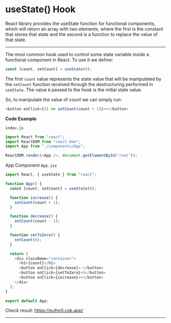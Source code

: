 # useState() Hook

React library provides the useState function for functional components, which will return an array with two elements, where the first is the constant that stores that state and the second is a function to replace the value of that state.

***

The most common hook used to control some state variable inside a functional component in React. To use it we define:

```js
const [count, setCount] = useState(0);
```

The first ```count``` value represents the state value that will be manipulated by the ```setCount``` function received through the destructuring performed in ```useState```. The value ```0``` passed to the hook is the initial state value.

So, to manipulate the value of count we can simply run:

```js
<button onClick={() => setCount(count + 1)}>+</button>
```

**Code Example**

```index.js```

```js
import React from "react";
import ReactDOM from "react-dom";
import App from "./components/App";

ReactDOM.render(<App />, document.getElementById("root"));
```

App Component ```App.jsx```

```js
import React, { useState } from "react";

function App() {
  const [count, setCount] = useState(0);

  function increase() {
    setCount(count + 1);
  }

  function decrease() {
    setCount(count - 1);
  }

  function setToZero() {
    setCount(0);
  }

  return (
    <div className="container">
      <h1>{count}</h1>
      <button onClick={decrease}>-</button>
      <button onClick={setToZero}>0</button>
      <button onClick={increase}>+</button>
    </div>
  );
}

export default App;
```

Check result: https://eufnr0.csb.app/

***

